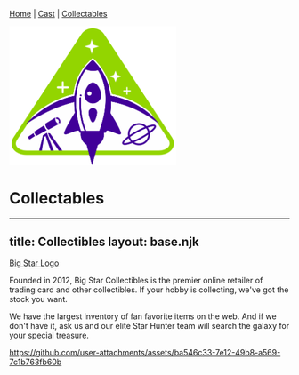 [Home](README.md) | [Cast](cast.md) | [Collectables](Collectables.md) 

<img src="images/logo_stargazers_bug.svg" alt="StarGazers Logo" style="width:300px;"/>

# Collectables

---
title: Collectibles
layout: base.njk
---

[Big Star Logo](images/logo_bigstar.svg)

Founded in 2012, Big Star Collectibles is the premier online retailer of trading card and other collectibles. If your hobby is collecting, we've got the stock you want.

We have the largest inventory of fan favorite items on the web. And if we don't have it, ask us and our elite Star Hunter team will search the galaxy for your special treasure.

https://github.com/user-attachments/assets/ba546c33-7e12-49b8-a569-7c1b763fb60b

